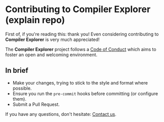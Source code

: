 # Contributing to Compiler Explorer (explain repo)

First of, if you're reading this: thank you! Even considering contributing to
**Compiler Explorer** is very much appreciated!

The **Compiler Explorer** project follows a [Code of Conduct](CODE_OF_CONDUCT.md) which
aims to foster an open and welcoming environment.

## In brief

- Make your changes, trying to stick to the style and format where possible.
- Ensure you run the `pre-commit` hooks before committing (or configure them).
- Submit a Pull Request.

If you have any questions, don't hesitate: [Contact us](https://github.com/compiler-explorer/compiler-explorer/blob/main/README.md#contact-us).
